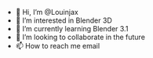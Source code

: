 - 👋 Hi, I’m @Louinjax
- 👀 I’m interested in Blender 3D
- 🌱 I’m currently learning Blender 3.1
- 💞️ I’m looking to collaborate in the future
- 📫 How to reach me email

<!---
Louinjax/Louinjax is a ✨ special ✨ repository because its `README.md` (this file) appears on your GitHub profile.
You can click the Preview link to take a look at your changes.
--->
